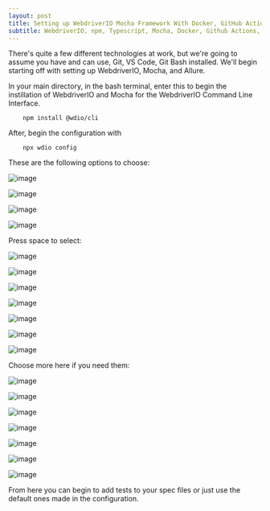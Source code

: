 ```yaml
---
layout: post
title: Setting up WebdriverIO Mocha Framework With Docker, GitHub Actions and Allure.
subtitle: WebdriverIO, npm, Typescript, Mocha, Docker, Github Actions, Allure
---
```



There's quite a few different technologies at work, but we're going to assume you have and can use, Git, VS Code, Git Bash installed. We'll begin starting off with setting up WebdriverIO, Mocha, and Allure.

In your main directory, in the bash terminal, enter this to begin the instillation of WebdriverIO and Mocha for the WebdriverIO Command Line Interface.
        
        npm install @wdio/cli

After, begin the configuration with

        npx wdio config

These are the following options to choose:

![image](https://github.com/terrainthesky-hub/terrainthesky-hub.github.io/assets/60892621/f9bee03f-cda5-429b-9e26-3eb4fb4486cb)

![image](https://github.com/terrainthesky-hub/terrainthesky-hub.github.io/assets/60892621/74a6a37c-ae4a-4405-82b4-4bf314da960e)

![image](https://github.com/terrainthesky-hub/terrainthesky-hub.github.io/assets/60892621/8b9eebcf-a0ab-4b36-91fc-a658be7eacc6)

![image](https://github.com/terrainthesky-hub/terrainthesky-hub.github.io/assets/60892621/3d098dcf-6a2a-4beb-aeb7-1f975d8df201)

  Press space to select:

![image](https://github.com/terrainthesky-hub/terrainthesky-hub.github.io/assets/60892621/b2e68906-5679-4102-b1ef-caac80644a06)

![image](https://github.com/terrainthesky-hub/terrainthesky-hub.github.io/assets/60892621/8c250dee-58cc-455b-b0da-8fd67c1d6157)

![image](https://github.com/terrainthesky-hub/terrainthesky-hub.github.io/assets/60892621/b18c700b-fe9e-489e-b18e-8ba136f5bc6f)

![image](https://github.com/terrainthesky-hub/terrainthesky-hub.github.io/assets/60892621/c04a1aff-d2d4-4020-9595-70fcb6d2ca62)

![image](https://github.com/terrainthesky-hub/terrainthesky-hub.github.io/assets/60892621/b2bc33a9-8a59-4855-89b1-bceac0155d38)

![image](https://github.com/terrainthesky-hub/terrainthesky-hub.github.io/assets/60892621/d7b0f5d3-873f-4a85-b05f-5688c22e63c7)

![image](https://github.com/terrainthesky-hub/terrainthesky-hub.github.io/assets/60892621/a7d06830-a53d-42e3-8696-ee7f556751bf)

  Choose more here if you need them:

![image](https://github.com/terrainthesky-hub/terrainthesky-hub.github.io/assets/60892621/a5ef8b00-02fb-45c1-a08f-8a461f560357)

![image](https://github.com/terrainthesky-hub/terrainthesky-hub.github.io/assets/60892621/ead8d4d5-655a-44eb-90ac-7fd9caef2449)

![image](https://github.com/terrainthesky-hub/terrainthesky-hub.github.io/assets/60892621/ba955ac4-7097-4acf-811f-a0173d8eaa10)

![image](https://github.com/terrainthesky-hub/terrainthesky-hub.github.io/assets/60892621/7c40b307-de13-42e5-96f0-3fb1f99d4d31)

![image](https://github.com/terrainthesky-hub/terrainthesky-hub.github.io/assets/60892621/3e104f0e-f7cb-4755-ad7b-53d4ae4e6785)

![image](https://github.com/terrainthesky-hub/terrainthesky-hub.github.io/assets/60892621/1c8744ab-716e-4723-afcf-88afc5c27653)

![image](https://github.com/terrainthesky-hub/terrainthesky-hub.github.io/assets/60892621/1283a63e-c627-4319-b14c-cdd2a23cb42b)

From here you can begin to add tests to your spec files or just use the default ones made in the configuration.



